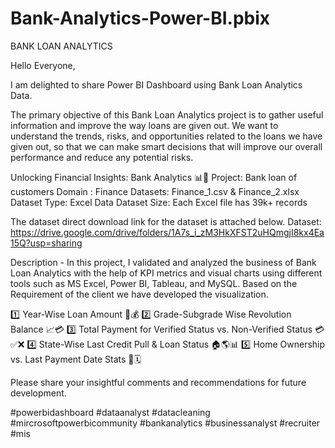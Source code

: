 # Bank-Analytics-Power-BI.pbix

BANK LOAN ANALYTICS

Hello Everyone,

I am delighted to share Power BI Dashboard using Bank Loan Analytics Data.

The primary objective of this Bank Loan Analytics project is to gather useful information and improve the way loans are given out. We want to understand the trends, risks, and opportunities related to the loans we have given out, so that we can make smart decisions that will improve our overall performance and reduce any potential risks.

Unlocking Financial Insights: Bank Analytics 📊💼
Project: Bank loan of customers
Domain : Finance 
Datasets: Finance_1.csv & Finance_2.xlsx
Dataset Type: Excel Data
Dataset Size: Each Excel file has 39k+ records

The dataset direct download link for the dataset is attached below.
Dataset: https://drive.google.com/drive/folders/1A7s_i_zM3HkXFST2uHQmgjI8kx4Ea15Q?usp=sharing


Description - In this project, I validated and analyzed the business of Bank Loan Analytics with the help of KPI metrics and visual charts using different tools such as MS Excel, Power BI, Tableau, and MySQL.
Based on the Requirement of the client we have developed the visualization.


1️⃣ Year-Wise Loan Amount 📅💰
2️⃣ Grade-Subgrade Wise Revolution Balance 📈💳
3️⃣ Total Payment for Verified Status vs. Non-Verified Status 💳✅❌
4️⃣ State-Wise Last Credit Pull & Loan Status 🏠🌎📊
5️⃣ Home Ownership vs. Last Payment Date Stats 🏡🗓️


Please share your insightful comments and recommendations for future development.

#powerbidashboard
#dataanalyst 
#datacleaning 
#mircrosoftpowerbicommunity 
#bankanalytics
#businessanalyst 
#recruiter 
#mis
